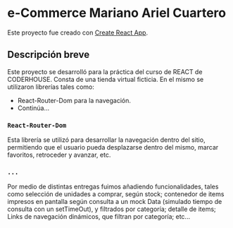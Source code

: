 # e-Commerce Mariano Ariel Cuartero

Este proyecto fue creado con [Create React App](https://github.com/facebook/create-react-app).

## Descripción breve

Este proyecto se desarrolló para la práctica del curso de REACT de CODERHOUSE.
Consta de una tienda virtual ficticia.
En el mismo se utilizaron librerías tales como:
- React-Router-Dom para la navegación.
- Continúa...

### `React-Router-Dom`

Esta librería se utilizó para desarrollar la navegación dentro del sitio, permitiendo que el usuario pueda desplazarse dentro del mismo, marcar favoritos, retroceder y avanzar, etc.

### `...`

Por medio de distintas entregas fuimos añadiendo funcionalidades, tales como selección de unidades a comprar, según stock; contenedor de items impresos en pantalla según consulta a un mock Data (simulado tiempo de consulta con un setTimeOut), y filtrados por categoría; detalle de items; Links de navegación dinámicos, que filtran por categoría; etc... 